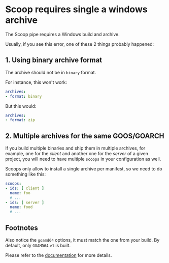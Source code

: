# Scoop requires single a windows archive

The Scoop pipe requires a Windows build and archive.

Usually, if you see this error, one of these 2 things probably happened:

## 1. Using binary archive format

The archive should not be in `binary` format.

For instance, this won't work:

```yaml
archives:
- format: binary
```


But this would:

```yaml
archives:
- format: zip
```

## 2. Multiple archives for the same GOOS/GOARCH

If you build multiple binaries and ship them in multiple archives, for example,
one for the _client_ and another one for the _server_ of a given project, you
will need to have multiple `scoops` in your configuration as well.

Scoops only allow to install a single archive per manifest, so we need to do
something like this:

```yaml
scoops:
- ids: [ client ]
  name: foo
  # ...
- ids: [ server ]
  name: food
  # ...
```

## Footnotes

Also notice the `goamd64` options, it must match the one from your build.
By default, only `GOAMD64` `v1` is built.

Please refer to the [documentation](/customization/scoop) for more details.
